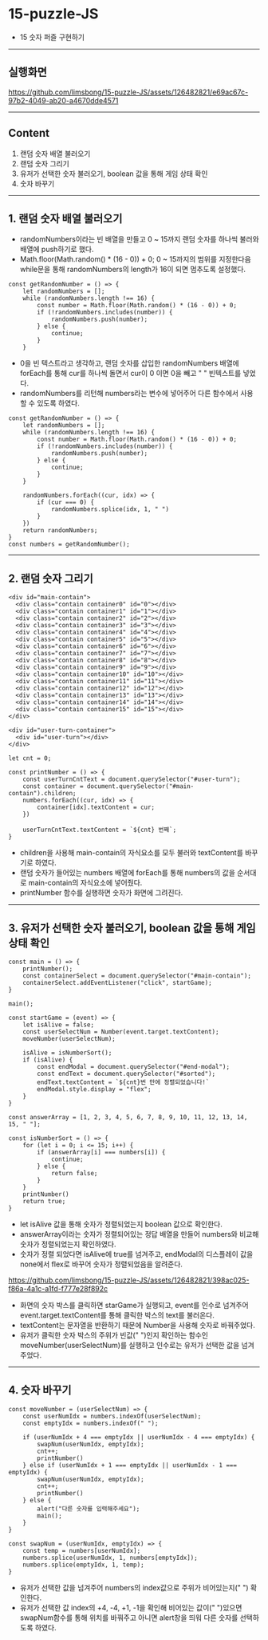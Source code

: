 # 15-puzzle-JS
- 15 숫자 퍼즐 구현하기
---------------------

## 실행화면
https://github.com/limsbong/15-puzzle-JS/assets/126482821/e69ac67c-97b2-4049-ab20-a4670dde4571

---------------------
## Content
1. 랜덤 숫자 배열 불러오기
2. 랜덤 숫자 그리기
3. 유저가 선택한 숫자 불러오기, boolean 값을 통해 게임 상태 확인
4. 숫자 바꾸기

---------------------
## 1. 랜덤 숫자 배열 불러오기
- randomNumbers이라는 빈 배열을 만들고 0 ~ 15까지 랜덤 숫자를 하나씩 불러와 배열에 push하기로 했다.
- Math.floor(Math.random() * (16 - 0)) + 0; 0 ~ 15까지의 범위를 지정한다음 while문을 통해 randomNumbers의 length가 16이 되면 멈추도록 설정했다.
```
const getRandomNumber = () => {
    let randomNumbers = [];
    while (randomNumbers.length !== 16) {
        const number = Math.floor(Math.random() * (16 - 0)) + 0;
        if (!randomNumbers.includes(number)) {
            randomNumbers.push(number);
        } else {
            continue;
        }
    }
```

- 0을 빈 텍스트라고 생각하고, 랜덤 숫자를 삽입한 randomNumbers 배열에 forEach를 통해 cur를 하나씩 돌면서 cur이 0 이면 0을 빼고 " " 빈텍스트를 넣었다.
- randomNumbers를 리턴해 numbers라는 변수에 넣어주어 다른 함수에서 사용할 수 있도록 하였다. 
```
const getRandomNumber = () => {
    let randomNumbers = [];
    while (randomNumbers.length !== 16) {
        const number = Math.floor(Math.random() * (16 - 0)) + 0;
        if (!randomNumbers.includes(number)) {
            randomNumbers.push(number);
        } else {
            continue;
        }
    }

    randomNumbers.forEach((cur, idx) => {
        if (cur === 0) {
            randomNumbers.splice(idx, 1, " ")
        }
    })
    return randomNumbers;
}
const numbers = getRandomNumber();
```

---------------------
## 2. 랜덤 숫자 그리기
```
<div id="main-contain">
  <div class="contain container0" id="0"></div>
  <div class="contain container1" id="1"></div>
  <div class="contain container2" id="2"></div>
  <div class="contain container3" id="3"></div>
  <div class="contain container4" id="4"></div>
  <div class="contain container5" id="5"></div>
  <div class="contain container6" id="6"></div>
  <div class="contain container7" id="7"></div>
  <div class="contain container8" id="8"></div>
  <div class="contain container9" id="9"></div>
  <div class="contain container10" id="10"></div>
  <div class="contain container11" id="11"></div>
  <div class="contain container12" id="12"></div>
  <div class="contain container13" id="13"></div>
  <div class="contain container14" id="14"></div>
  <div class="contain container15" id="15"></div>
</div>

<div id="user-turn-container">
  <div id="user-turn"></div>
</div>
```

```
let cnt = 0;

const printNumber = () => {
    const userTurnCntText = document.querySelector("#user-turn");
    const container = document.querySelector("#main-contain").children;
    numbers.forEach((cur, idx) => {
        container[idx].textContent = cur;
    })

    userTurnCntText.textContent = `${cnt} 번째`;
}
```
- children을 사용해 main-contain의 자식요소를 모두 불러와 textContent를 바꾸기로 하였다. 
- 랜덤 숫자가 들어있는 numbers 배열에 forEach를 통해 numbers의 값을 순서대로 main-contain의 자식요소에 넣어줬다.
- printNumber 함수를 실행하면 숫자가 화면에 그려진다.

---------------------
## 3. 유저가 선택한 숫자 불러오기, boolean 값을 통해 게임 상태 확인
```
const main = () => {
    printNumber();
    const containerSelect = document.querySelector("#main-contain");
    containerSelect.addEventListener("click", startGame);
}

main();
```
```
const startGame = (event) => {
    let isAlive = false;
    const userSelectNum = Number(event.target.textContent);
    moveNumber(userSelectNum);

    isAlive = isNumberSort();
    if (isAlive) {
        const endModal = document.querySelector("#end-modal");
        const endText = document.querySelector("#sorted");
        endText.textContent = `${cnt}번 만에 정렬되었습니다!`
        endModal.style.display = "flex";
    }
}
```
```
const answerArray = [1, 2, 3, 4, 5, 6, 7, 8, 9, 10, 11, 12, 13, 14, 15, " "];

const isNumberSort = () => {
    for (let i = 0; i <= 15; i++) {
        if (answerArray[i] === numbers[i]) {
            continue;
        } else {
            return false;
        }
    }
    printNumber()
    return true;
}
```

- let isAlive 값을 통해 숫자가 정렬되었는지 boolean 값으로 확인한다.
- answerArray이라는 숫자가 정렬되어있는 정답 배열을 만들어 numbers와 비교해 숫자가 정렬되었는지 확인하였다.
- 숫자가 정렬 되었다면 isAlive에 true를 넘겨주고, endModal의 디스플레이 값을 none에서 flex로 바꾸어 숫자가 정렬되었음을 알려준다.

https://github.com/limsbong/15-puzzle-JS/assets/126482821/398ac025-f86a-4a1c-a1fd-f777e28f892c

- 화면의 숫자 박스를 클릭하면 starGame가 실행되고, event를 인수로 넘겨주어 event.target.textContent를 통해 클릭한 박스의 text를 불러온다.
- textContent는 문자열을 반환하기 때문에 Number을 사용해 숫자로 바꿔주었다.
- 유저가 클릭한 숫자 박스의 주위가 빈값(" ")인지 확인하는 함수인 moveNumber(userSelectNum)를 실행하고 인수로는 유저가 선택한 값을 넘겨주었다.

---------------------
## 4. 숫자 바꾸기
```
const moveNumber = (userSelectNum) => {
    const userNumIdx = numbers.indexOf(userSelectNum);
    const emptyIdx = numbers.indexOf(" ");

    if (userNumIdx + 4 === emptyIdx || userNumIdx - 4 === emptyIdx) {
        swapNum(userNumIdx, emptyIdx);
        cnt++;
        printNumber()
    } else if (userNumIdx + 1 === emptyIdx || userNumIdx - 1 === emptyIdx) {
        swapNum(userNumIdx, emptyIdx);
        cnt++;
        printNumber()
    } else {
        alert("다른 숫자를 입력해주세요");
        main();
    }
}
```

```
const swapNum = (userNumIdx, emptyIdx) => {
    const temp = numbers[userNumIdx];
    numbers.splice(userNumIdx, 1, numbers[emptyIdx]);
    numbers.splice(emptyIdx, 1, temp);
}
```
- 유저가 선택한 값을 넘겨주어 numbers의 index값으로 주위가 비어있는지(" ") 확인한다.
- 유저가 선택한 값 index의 +4, -4, +1, -1을 확인해 비어있는 값이(" ")있으면 swapNum함수를 통해 위치를 바꿔주고 아니면 alert창을 띄워 다른 숫자를 선택하도록 하였다.
